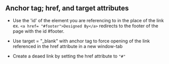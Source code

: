 ## Anchor tag; href, and target attributes
- Use the 'id' of the element you are referencing to in the place of the link
ex.  `<a href= "#footer">Designed By</a>`
redirects to the footer of the page with the id #footer.

- Use target = "_blank" with anchor tag to force opening of the link referenced in the href attribute in a new window-tab

- Create a deaed link by setting the href attribute to `"#"`

